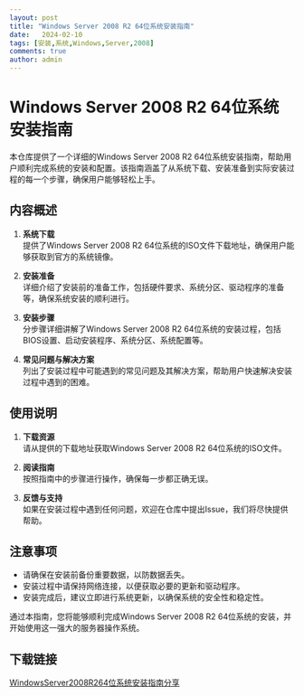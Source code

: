 ```yaml
---
layout: post
title: "Windows Server 2008 R2 64位系统安装指南"
date:   2024-02-10
tags: [安装,系统,Windows,Server,2008]
comments: true
author: admin
---
```

# Windows Server 2008 R2 64位系统安装指南

本仓库提供了一个详细的Windows Server 2008 R2 64位系统安装指南，帮助用户顺利完成系统的安装和配置。该指南涵盖了从系统下载、安装准备到实际安装过程的每一个步骤，确保用户能够轻松上手。

## 内容概述

1. **系统下载**  
   提供了Windows Server 2008 R2 64位系统的ISO文件下载地址，确保用户能够获取到官方的系统镜像。

2. **安装准备**  
   详细介绍了安装前的准备工作，包括硬件要求、系统分区、驱动程序的准备等，确保系统安装的顺利进行。

3. **安装步骤**  
   分步骤详细讲解了Windows Server 2008 R2 64位系统的安装过程，包括BIOS设置、启动安装程序、系统分区、系统配置等。

4. **常见问题与解决方案**  
   列出了安装过程中可能遇到的常见问题及其解决方案，帮助用户快速解决安装过程中遇到的困难。

## 使用说明

1. **下载资源**  
   请从提供的下载地址获取Windows Server 2008 R2 64位系统的ISO文件。

2. **阅读指南**  
   按照指南中的步骤进行操作，确保每一步都正确无误。

3. **反馈与支持**  
   如果在安装过程中遇到任何问题，欢迎在仓库中提出Issue，我们将尽快提供帮助。

## 注意事项

- 请确保在安装前备份重要数据，以防数据丢失。
- 安装过程中请保持网络连接，以便获取必要的更新和驱动程序。
- 安装完成后，建议立即进行系统更新，以确保系统的安全性和稳定性。

通过本指南，您将能够顺利完成Windows Server 2008 R2 64位系统的安装，并开始使用这一强大的服务器操作系统。

## 下载链接

[WindowsServer2008R264位系统安装指南分享](https://pan.quark.cn/s/02daa53fa37d)